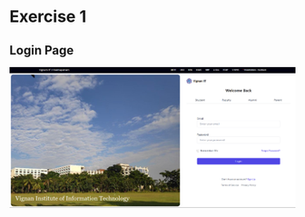 # Exercise 1

<h2>Login Page</h2>
<div align="center">
    <img src="./screenshots/login_page.png" alt="Login Page">
</div>
